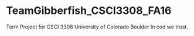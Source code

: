 # TeamGibberfish_CSCI3308_FA16
Term Project for CSCI 3308 University of Colorado Boulder
In cod we trust.
